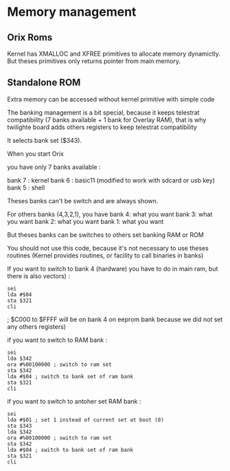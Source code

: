 # Memory management

## Orix Roms


Kernel has XMALLOC and XFREE primitives to allocate memory dynamictly. But theses primitives only returns pointer from main memory.

## Standalone ROM

Extra memory can be accessed without kernel primitive with simple code

The banking management is a bit special, because it keeps telestrat compatibility (7 banks available + 1 bank for Overlay RAM), that is why twilighte board adds others registers to keep telestrat compatibility

It selects bank set ($343).

When you start Orix

you have only 7 banks available :

bank 7 : kernel
bank 6 : basic11 (modified to work with sdcard or usb key)
bank 5 : shell

Theses banks can't be switch and are always shown.

For others banks (4,3,2,1), you have
bank 4: what you want
bank 3: what you want
bank 2: what you want
bank 1: what you want

But theses banks can be switches to others set banking RAM or ROM

You should not use this code, because it's not necessary to use theses routines (Kernel provides routines, or facility to call binaries in banks)

If you want to switch to bank 4 (hardware) you have to do in main ram, but there is also vectors) :

``` ca65
sei
lda #$04
sta $321
cli
```

; $C000 to $FFFF will be on bank 4 on eeprom bank because we did not set any others registers)

if you want to switch to RAM bank :

``` ca65
sei
lda $342
ora #%00100000 ; switch to ram set
sta $342
lda #$04 ; switch to bank set of ram bank
sta $321
cli
```

if you want to switch to antoher set RAM bank :

``` ca65
sei
lda #$01 ; set 1 instead of current set at boot (0)
sta $343
lda $342
ora #%00100000 ; switch to ram set
sta $342
lda #$04 ; switch to bank set of ram bank
sta $321
cli
```
